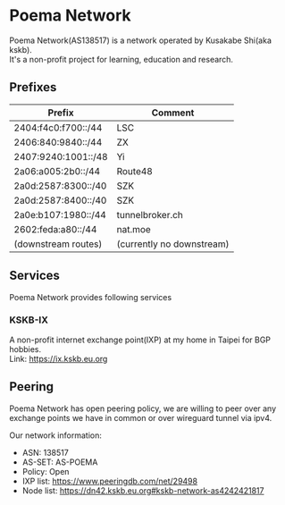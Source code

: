 # Poema Network
Poema Network(AS138517) is a network operated by Kusakabe Shi(aka kskb).  
It's a non-profit project for learning, education and research.

## Prefixes

| Prefix              | Comment                   |
|---------------------|---------------------------|
| 2404:f4c0:f700::/44 | LSC                       |
| 2406:840:9840::/44  | ZX                        |
| 2407:9240:1001::/48 | Yi                        |
| 2a06:a005:2b0::/44  | Route48                   |
| 2a0d:2587:8300::/40 | SZK                       |
| 2a0d:2587:8400::/40 | SZK                       |
| 2a0e:b107:1980::/44 | tunnelbroker.ch           |
| 2602:feda:a80::/44  | nat.moe                   |
| (downstream routes) | (currently no downstream) |

## Services
Poema Network provides following services

### KSKB-IX
A non-profit internet exchange point(IXP) at my home in Taipei for BGP hobbies.  
Link: https://ix.kskb.eu.org

## Peering
Poema Network has open peering policy, we are willing to peer over any exchange points we have in common or over wireguard tunnel via ipv4.

Our network information:
* ASN: 138517
* AS-SET: AS-POEMA
* Policy: Open
* IXP list: https://www.peeringdb.com/net/29498
* Node list: https://dn42.kskb.eu.org#kskb-network-as4242421817
